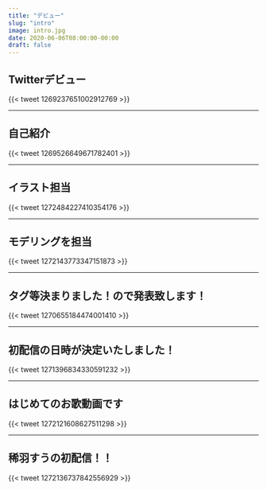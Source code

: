 ```yaml
---
title: "デビュー"
slug: "intro"
image: intro.jpg
date: 2020-06-06T08:00:00-00:00
draft: false
---
```


## Twitterデビュー

{{< tweet 1269237651002912769 >}}

--------------------------------------------------------------------------------

## 自己紹介

{{< tweet 1269526649671782401 >}}

--------------------------------------------------------------------------------

## イラスト担当

{{< tweet 1272484227410354176 >}}

--------------------------------------------------------------------------------

## モデリングを担当

{{< tweet 1272143773347151873 >}}

--------------------------------------------------------------------------------

## タグ等決まりました！ので発表致します！

{{< tweet 1270655184474001410 >}}

--------------------------------------------------------------------------------

## 初配信の日時が決定いたしました！

{{< tweet 1271396834330591232 >}}

--------------------------------------------------------------------------------

## はじめてのお歌動画です

{{< tweet 1272121608627511298 >}}

--------------------------------------------------------------------------------

## 稀羽すうの初配信！！

{{< tweet 1272136737842556929 >}}
